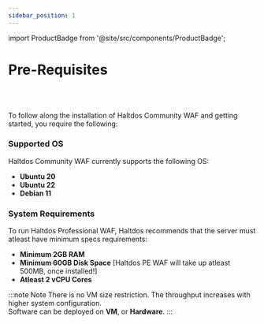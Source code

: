```yaml
---
sidebar_position: 1
---
```


import ProductBadge from '@site/src/components/ProductBadge';

# Pre-Requisites

<ProductBadge />
<br />
<br />
  
To follow along the installation of Haltdos Community WAF and getting started, you require the following:  

### Supported OS

Haltdos Community WAF currently supports the following OS:

- **Ubuntu 20**
- **Ubuntu 22**
- **Debian 11**


### System Requirements

To run Haltdos Professional WAF, Haltdos recommends that the server must atleast have minimum specs requirements:

- **Minimum 2GB RAM**  
- **Minimum 60GB Disk Space**  [Haltdos PE WAF will take up atleast 500MB, once installed!]
- **Atleast 2 vCPU Cores**

:::note Note
There is no VM size restriction. The throughput increases with higher system configuration.  
Software can be deployed on **VM**, or **Hardware**.
:::
